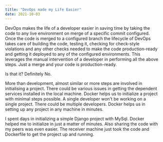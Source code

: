 ```yaml
---
title: "DevOps made my Life Easier"
date: 2021-10-03
---
```


DevOps makes the life of a developer easier in saving time by taking the code to any live environment on merge of a specific commit configured.
Once the code is merged to a configured branch the lifecycle of DevOps takes care of building the code, testing it, checking for check-style violations and any other checks needed to make the code production-ready and getting it deployed to any of the configured environments. This leverages the manual intervention of a developer in performing all the above steps. Just a merge and your code is production-ready.

Is that it? Definitely No.

More than development, almost similar or more steps are involved in initialising a project. There could be various issues in getting the dependent services installed in the local machine. Docker helps us to initialize a project with minimal steps possible. A single developer won't be working on a single project. There could be multiple developers. Docker helps us in setting up any project in any machine in minutes.

I spent days in initializing a simple Django project with MySql. Docker helped me to initialize in just a matter of minutes. Also sharing the code with my peers was even easier. The receiver machine just took the code and Dockerfile to get the project up and running.
